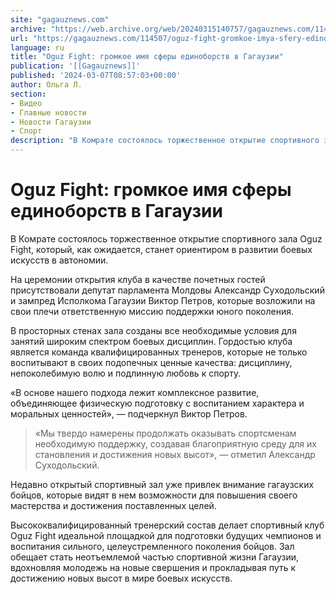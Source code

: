 ```yaml
---
site: "gagauznews.com"
archive: "https://web.archive.org/web/20240315140757/gagauznews.com/114507/oguz-fight-gromkoe-imya-sfery-edinoborstv-v-gagauzii.html"
url: "https://gagauznews.com/114507/oguz-fight-gromkoe-imya-sfery-edinoborstv-v-gagauzii.html"
language: ru
title: "Oguz Fight: громкое имя сферы единоборств в Гагаузии"
publication: '[[Gagauznews]]'
published: '2024-03-07T08:57:03+00:00'
author: Ольга Л.
section:
- Видео
- Главные новости
- Новости Гагаузии
- Спорт
description: "В Комрате состоялось торжественное открытие спортивного зала Oguz Fight, который, как ожидается, станет ориентиром в развитии боевых искусств в автономии. На церемонии открытия клуба в качестве почетных гостей присутствовали депутат парламента Молдовы Александр Суходольский и зампред Исполкома Гагаузии Виктор Петров, которые возложили на свои плечи ответственную миссию поддержки юного поколения. В просторных стенах зала созданы все необходимые условия для занятий широким спектром боевых дисциплин. Гордостью клуба является команда квалифицированных тренеров, которые не только воспитывают в своих подопечных ценные качества: дисциплину, непоколебимую волю и подлинную любовь к спорту. «В основе нашего подхода лежит комплексное развитие, объединяющее физическую подготовку с воспитанием характера […]"
---
```


# Oguz Fight: громкое имя сферы единоборств в Гагаузии

В Комрате состоялось торжественное открытие спортивного зала Oguz Fight, который, как ожидается, станет ориентиром в развитии боевых искусств в автономии.

На церемонии открытия клуба в качестве почетных гостей присутствовали депутат парламента Молдовы Александр Суходольский и зампред Исполкома Гагаузии Виктор Петров, которые возложили на свои плечи ответственную миссию поддержки юного поколения.

В просторных стенах зала созданы все необходимые условия для занятий широким спектром боевых дисциплин. Гордостью клуба является команда квалифицированных тренеров, которые не только воспитывают в своих подопечных ценные качества: дисциплину, непоколебимую волю и подлинную любовь к спорту.

«В основе нашего подхода лежит комплексное развитие, объединяющее физическую подготовку с воспитанием характера и моральных ценностей», — подчеркнул Виктор Петров.

> «Мы твердо намерены продолжать оказывать спортсменам необходимую поддержку, создавая благоприятную среду для их становления и достижения новых высот», — отметил Александр Суходольский.

Недавно открытый спортивный зал уже привлек внимание гагаузских бойцов, которые видят в нем возможности для повышения своего мастерства и достижения поставленных целей.

Высококвалифицированный тренерский состав делает спортивный клуб Oguz Fight идеальной площадкой для подготовки будущих чемпионов и воспитания сильного, целеустремленного поколения бойцов. Зал обещает стать неотъемлемой частью спортивной жизни Гагаузии, вдохновляя молодежь на новые свершения и прокладывая путь к достижению новых высот в мире боевых искусств.